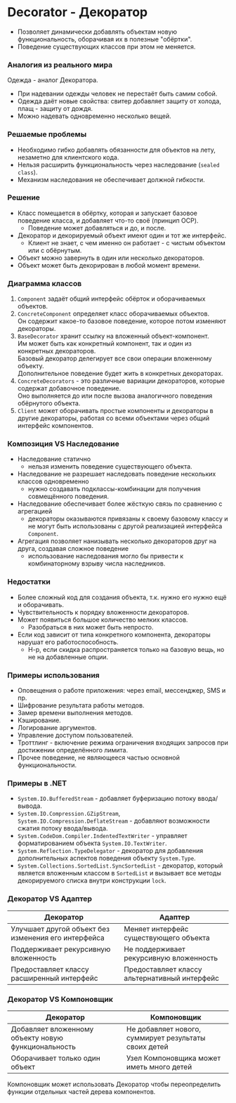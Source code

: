 ﻿# Decorator - Декоратор
* Позволяет динамически добавлять объектам новую функциональность, оборачивая их в полезные "обёртки".
* Поведение существующих классов при этом не меняется.

### Аналогия из реального мира
Одежда - аналог Декоратора.  
* При надевании одежды человек не перестаёт быть самим собой.
* Одежда даёт новые свойства: свитер добавляет защиту от холода, плащ - защиту от дождя.
* Можно надевать одновременно несколько вещей.

### Решаемые проблемы
* Необходимо гибко добавлять обязанности для объектов на лету, незаметно для клиентского кода.
* Нельзя расширить функциональность через наследование (`sealed class`).
* Механизм наследования не обеспечивает должной гибкости.

### Решение
* Класс помещается в обёртку, которая и запускает базовое поведение класса, и добавляет что-то своё (принцип OCP).
  * Поведение может добавляться и до, и после.
* Декоратор и декорируемый объект имеют один и тот же интерфейс.
  * Клиент не знает, с чем именно он работает - с чистым объектом или с обёрнутым.
* Объект можно завернуть в один или несколько декораторов.
* Объект может быть декорирован в любой момент времени.

### Диаграмма классов
1. `Component` задаёт общий интерфейс обёрток и оборачиваемых объектов.
2. `ConcreteComponent` определяет класс оборачиваемых объектов.  
Он содержит какое-то базовое поведение, которое потом изменяют декораторы.
3. `BaseDecorator` хранит ссылку на вложенный объект-компонент.  
Им может быть как конкретный компонент, так и один из конкретных декораторов.  
Базовый декоратор делегирует все свои операции вложенному объекту.  
Дополнительное поведение будет жить в конкретных декораторах.
4. `ConcreteDecorators` - это различные вариации декораторов, которые содержат добавочное поведение.  
Оно выполняется до или после вызова аналогичного поведения обёрнутого объекта.
5. `Client` может оборачивать простые компоненты и декораторы в другие декораторы, работая со всеми объектами через общий интерфейс компонентов.

### Композиция VS Наследование
* Наследование статично
  * нельзя изменить поведение существующего объекта.
* Наследование не разрешает наследовать поведение нескольких классов одновременно
  * нужно создавать подклассы-комбинации для получения совмещённого поведения.
* Наследование обеспечивает более жёсткую связь по сравнению с агрегацией
  * декораторы оказываются привязаны к своему базовому классу и не могут быть использованы с другой реализацией интерфейса `Component`.
* Агрегация позволяет нанизывать несколько декораторов друг на друга, создавая сложное поведение
  * использование наследования могло бы привести к комбинаторному взрыву числа наследников. 

### Недостатки
* Более сложный код для создания объекта, т.к. нужно его нужно ещё и оборачивать.
* Чувствительность к порядку вложенности декораторов.
* Может появиться большое количество мелких классов.
  * Разобраться в них может быть непросто.
* Если код зависит от типа конкретного компонента, декораторы нарушат его работоспособность.
  * Н-р, если скидка распространяется только на базовую вещь, но не на добавленные опции.

### Примеры использования
* Оповещения о работе приложения: через email, мессенджер, SMS и пр.
* Шифрование результата работы методов.
* Замер времени выполнения методов.
* Кэширование.
* Логирование аргументов.
* Управление доступом пользователей.
* Троттлинг - включение режима ограничения входящих запросов при достижении определённого лимита.
* Прочее поведение, не являющееся частью основной функциональности.

### Примеры в .NET
* `System.IO.BufferedStream` - добавляет буферизацию потоку ввода/вывода.
* `System.IO.Compression.GZipStream`, `System.IO.Compression.DeflateStream` - добавляют возможности сжатия потоку ввода/вывода.
* `System.CodeDom.Compiler.IndentedTextWriter` - управляет форматированием объекта `System.IO.TextWriter`.
* `System.Reflection.TypeDelegator` - декоратор для добавления дополнительных аспектов поведения объекту `System.Type`.
* `System.Collections.SortedList.SyncSortedList` - декоратор, который является вложенным классом в `SortedList` и вызывает все методы декорируемого списка внутри конструкции `lock`.

### Декоратор VS Адаптер
| Декоратор                                           | Адаптер                                       |
|-----------------------------------------------------|-----------------------------------------------|
| Улучшает другой объект без изменения его интерфейса | Меняет интерфейс существующего объекта        |
| Поддерживает рекурсивную вложенность                | Не поддерживает рекурсивную вложенность       |
| Предоставляет классу расширенный интерфейс          | Предоставляет классу альтернативный интерфейс |

### Декоратор VS Компоновщик
| Декоратор                                           | Компоновщик                                           |
|-----------------------------------------------------|-------------------------------------------------------|
| Добавляет вложенному объекту новую функциональность | Не добавляет нового, суммирует результаты своих детей |
| Оборачивает только один объект                      | Узел Компоновщика может иметь много детей             |

Компоновщик может использовать Декоратор чтобы переопределить функции отдельных частей дерева компонентов.
